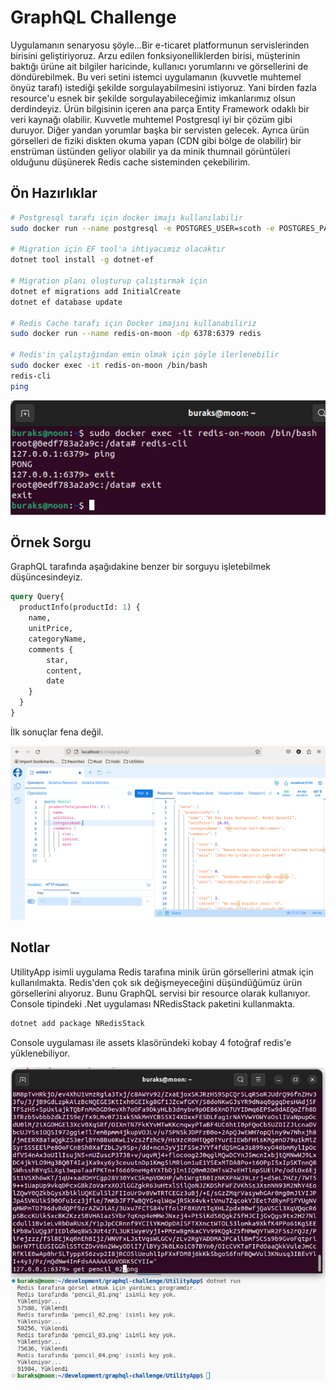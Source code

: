 # GraphQL Challenge

Uygulamanın senaryosu şöyle...Bir e-ticaret platformunun servislerinden birisini geliştiriyoruz. Arzu edilen fonksiyonelliklerden birisi, müşterinin baktığı ürüne ait bilgiler haricinde, kullanıcı yorumlarını ve görsellerini de döndürebilmek. Bu veri setini istemci uygulamanın (kuvvetle muhtemel önyüz tarafı) istediği şekilde sorgulayabilmesini istiyoruz. Yani birden fazla resource'u esnek bir şekilde sorgulayabileceğimiz imkanlarımız olsun derdindeyiz. Ürün bilgisinin içeren ana parça Entity Framework odaklı bir veri kaynağı olabilir. Kuvvetle muhtemel Postgresql iyi bir çözüm gibi duruyor. Diğer yandan yorumlar başka bir servisten gelecek. Ayrıca ürün görselleri de fiziki diskten okuma yapan (CDN gibi bölge de olabilir) bir enstrüman üstünden geliyor olabilir ya da minik thumnail görüntüleri olduğunu düşünerek Redis cache sisteminden çekebilirim.

## Ön Hazırlıklar

```bash
# Postgresql tarafı için docker imajı kullanılabilir
sudo docker run --name postgresql -e POSTGRES_USER=scoth -e POSTGRES_PASSWORD=tiger -p 5432:5432 -v /data:/var/lib/postgresql/data -d postgres

# Migration için EF tool'a ihtiyacımız olacaktır
dotnet tool install -g dotnet-ef

# Migration planı oluşturup çalıştırmak için
dotnet ef migrations add InitialCreate
dotnet ef database update

# Redis Cache tarafı için Docker imajını kullanabiliriz
sudo docker run --name redis-on-moon -dp 6378:6379 redis

# Redis'in çalıştığından emin olmak için şöyle ilerlenebilir
sudo docker exec -it redis-on-moon /bin/bash
redis-cli
ping
```

![images/runtime_02.png](images/runtime_02.png)

## Örnek Sorgu

GraphQL tarafında aşağıdakine benzer bir sorguyu işletebilmek düşüncesindeyiz.

```graphql
query Query{
  productInfo(productId: 1) {
    name,
    unitPrice,
    categoryName,
    comments {
        star,
        content,
        date
    }
  }
}
```

İlk sonuçlar fena değil.

![images/runtime_01.png](images/runtime_01.png)

## Notlar

UtilityApp isimli uygulama Redis tarafına minik ürün görsellerini atmak için kullanılmakta. Redis'den çok sık değişmeyeceğini düşündüğümüz ürün görsellerini alıyoruz. Bunu GraphQL servisi bir resource olarak kullanıyor. Console tipindeki .Net uygulaması NRedisStack paketini kullanmakta.

```bash
dotnet add package NRedisStack
```

Console uygulaması ile assets klasöründeki kobay 4 fotoğraf redis'e yüklenebiliyor.

![images/runtime_03.png](images/runtime_03.png)